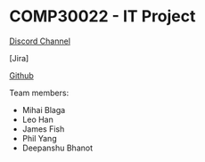 # COMP30022 - IT Project
[Discord Channel](https://discord.gg/GNrWuMGC)

[Jira]

[Github](https://github.com/Mihai-Blaga/COMP30022.git)

Team members:
- Mihai Blaga
- Leo Han
- James Fish
- Phil Yang
- Deepanshu Bhanot